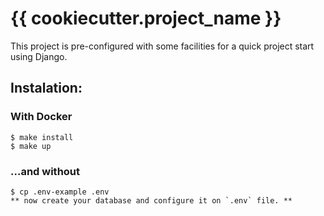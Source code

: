# {{ cookiecutter.project_name }}

This project is pre-configured with some facilities for a quick project start using
Django.

## Instalation:

### With Docker

    $ make install
    $ make up

### ...and without

    $ cp .env-example .env
    ** now create your database and configure it on `.env` file. **
